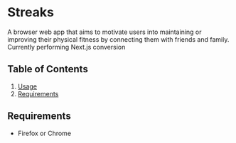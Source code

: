 # Streaks

A browser web app that aims to motivate users into maintaining or improving their physical fitness by connecting them with friends and family.
Currently performing Next.js conversion

## Table of Contents

1. [Usage](#Usage)
2. [Requirements](#requirements)

## Requirements

- Firefox or Chrome
